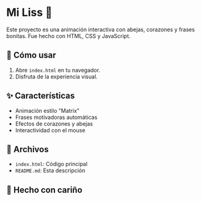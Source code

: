 # Mi Liss 💖

Este proyecto es una animación interactiva con abejas, corazones y frases bonitas. Fue hecho con HTML, CSS y JavaScript.

## 🚀 Cómo usar

1. Abre `index.html` en tu navegador.
2. Disfruta de la experiencia visual.

## ✨ Características

- Animación estilo "Matrix"
- Frases motivadoras automáticas
- Efectos de corazones y abejas
- Interactividad con el mouse

## 📁 Archivos

- `index.html`: Código principal
- `README.md`: Esta descripción

## 🧡 Hecho con cariño
